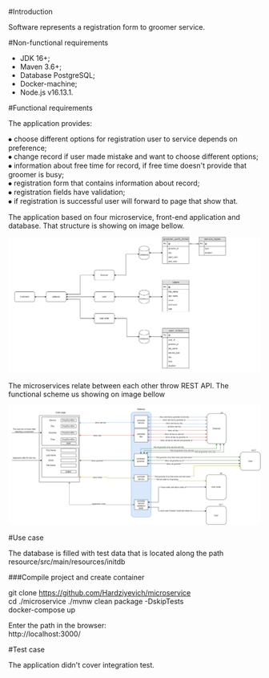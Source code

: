 #Introduction

Software represents a registration form to groomer service. 


#Non-functional requirements

* JDK 16+;<br/>
* Maven 3.6+;<br/>
* Database PostgreSQL;<br/>
* Docker-machine;<br/>
* Node.js v16.13.1.<br/>


#Functional requirements

The application provides:</br>

⦁   choose different options for registration user to service depends on preference;<br/>
⦁   change record if user made mistake and want to choose different options;<br/>
⦁   information about free time for record, if free time doesn't provide that groomer is busy;<br/>
⦁   registration form that contains information about record;<br/>
⦁   registration fields have validation;<br/>
⦁   if registration is successful user will forward to page that show that.<br/>

The application based on four microservice, front-end application and database. That structure is showing on image bellow.

![img.png](img.png)

The microservices relate between each other throw REST API. The functional scheme us showing on image bellow

![img_1.png](img_1.png)


#Use case

The database is filled with test data that is located along the path resource/src/main/resources/initdb<br/>

###Compile project and create container

git clone https://github.com/Hardziyevich/microservice<br/>
cd ./microservice
./mvnw clean package -DskipTests<br/>
docker-compose up<br/>

Enter the path in the browser:<br/>
http://localhost:3000/<br/>

#Test case

The application didn't cover integration test.
